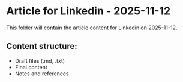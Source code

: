 # Article for Linkedin - 2025-11-12

This folder will contain the article content for Linkedin on 2025-11-12.

## Content structure:
- Draft files (.md, .txt)
- Final content
- Notes and references
